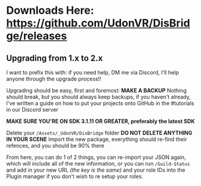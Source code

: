 # Downloads Here: https://github.com/UdonVR/DisBridge/releases

## Upgrading from 1.x to 2.x
I want to prefix this with: if you need help, DM me via Discord, I'll help anyone through the upgrade process!!

Upgrading should be easy, first and foremost: **MAKE A BACKUP**
Nothing should break, but you should always keep backups, if you haven't already, I've written a guide on how to put your projects onto GitHub in the #tutorials in our Discord server

**MAKE SURE YOU'RE ON SDK 3.1.11 OR GREATER, preferably the latest SDK**

Delete your `/Assets/_UdonVR/DisBridge` folder **DO NOT DELETE ANYTHING IN YOUR SCENE**
Import the new package, everything should re-find their refences, and you should be 90% there

From here, you can do 1 of 2 things, you can re-import your JSON again, which will include all of the new information, or you can run `/Guild-Status` and add in your new  URL *(the key is the same)* and your role IDs into the Plugin manager if you don't wish to re setup your roles.

